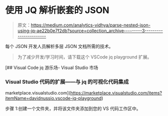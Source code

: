 # 使用 JQ 解析嵌套的 JSON

> 原文：<https://medium.com/analytics-vidhya/parse-nested-json-using-jq-ae22b0e7f2db?source=collection_archive---------3----------------------->

每个 JSON 开发人员解析多层 JSON 文档所需的技术。

> 为了减少开发/学习时间，请下载这个 VSCode jq playground 扩展。

[](https://marketplace.visualstudio.com/items?itemName=davidnussio.vscode-jq-playground) [## Visual Code jq 游乐场- Visual Studio 市场

### Visual Studio 代码的扩展——与 jq 的可视化代码集成

marketplace.visualstudio.com](https://marketplace.visualstudio.com/items?itemName=davidnussio.vscode-jq-playground) 

步骤 1:创建一个文件夹，并将该文件夹添加到您的 VS 代码工作区中。